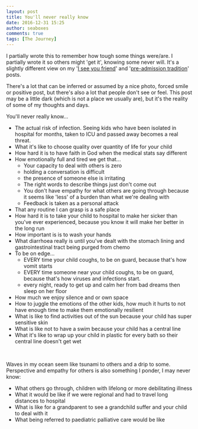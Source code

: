 ```yaml
---
layout: post
title: You'll never really know
date: 2016-12-31 15:25
author: seaboxes
comments: true
tags: [The Journey]
---
```

I partially wrote this to remember how tough some things were/are. I partially wrote it so others might 'get it', knowing some never will. It's a slightly different view on my '<a href="https://blog.seaboxes.com/2016/09/20/i-see-you-friend.html">I see you friend</a>' and '<a href="https://blog.seaboxes.com/2016/09/25/pre-admission-tradition.html">pre-admission tradition</a>' posts.

There's a lot that can be inferred or assumed by a nice photo, forced smile or positive post, but there's also a lot that people don't see or feel. This post may be a little dark (which is not a place we usually are), but it's the reality of some of my thoughts and days.

You'll never really know...
<ul>
	<li>The actual risk of infection. Seeing kids who have been isolated in hospital for months, taken to ICU and passed away becomes a real threat.</li>
	<li>What it's like to choose quality over quantity of life for your child</li>
	<li>How hard it is to have faith in God when the medical stats say different</li>
	<li>How emotionally full and tired we get that...
<ul>
	<li>Your capacity to deal with others is zero</li>
	<li>holding a conversation is difficult</li>
	<li>the presence of someone else is irritating</li>
	<li>The right words to describe things just don't come out</li>
	<li>You don't have empathy for what others are going through because it seems like 'less' of a burden than what we're dealing with</li>
	<li>Feedback is taken as a personal attack</li>
</ul>
</li>
	<li>That any routine I can grasp is a safe place</li>
	<li>How hard it is to take your child to hospital to make her sicker than you've ever experienced, because you know it will make her better in the long run</li>
	<li>How important is is to wash your hands</li>
	<li>What diarrhoea really is until you've dealt with the stomach lining and gastrointestinal tract being purged from chemo</li>
	<li>To be on edge…
<ul>
	<li>EVERY time your child coughs, to be on guard, because that's how vomit starts</li>
	<li>EVERY time someone near your child coughs, to be on guard, because that's how viruses and infections start.</li>
	<li>every night, ready to get up and calm her from bad dreams then sleep on her floor</li>
</ul>
</li>
	<li>How much we enjoy silence and or own space</li>
	<li>How to juggle the emotions of the other kids, how much it hurts to not have enough time to make them emotionally resilient</li>
	<li>What is like to find activities out of the sun because your child has super sensitive skin</li>
	<li>What is like not to have a swim because your child has a central line</li>
	<li>What it's like to wrap up your child in plastic for every bath so their central line doesn't get wet</li>
</ul>
&nbsp;

Waves in my ocean seem like tsunami to others and a drip to some. Perspective and empathy for others is also something I ponder, I may never know:
<ul>
	<li>What others go through, children with lifelong or more debilitating illness</li>
	<li>What it would be like if we were regional and had to travel long distances to hospital</li>
	<li>What is like for a grandparent to see a grandchild suffer and your child to deal with it</li>
	<li>What being referred to paediatric palliative care would be like</li>
</ul>
